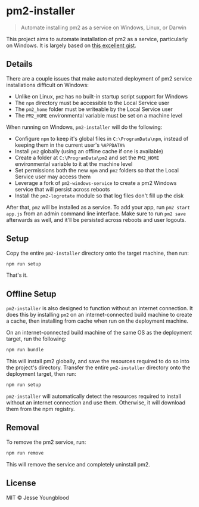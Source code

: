 # pm2-installer

> Automate installing pm2 as a service on Windows, Linux, or Darwin

This project aims to automate installation of pm2 as a service, particularly on Windows. It is largely based on [this excellent gist](https://gist.github.com/maxfierke/a85ba9d717d6e121405c).

## Details

There are a couple issues that make automated deployment of pm2 service installations difficult on Windows:

- Unlike on Linux, `pm2` has no built-in startup script support for Windows
- The `npm` directory must be accessible to the Local Service user
- The `pm2_home` folder must be writeable by the Local Service user
- The `PM2_HOME` environmental variable must be set on a machine level

When running on Windows, `pm2-installer` will do the following:

- Configure `npm` to keep it's global files in `C:\ProgramData\npm`, instead of keeping them in the current user's `%APPDATA%`
- Install `pm2` globally (using an offline cache if one is available)
- Create a folder at `C:\ProgramData\pm2` and set the `PM2_HOME` environmental variable to it at the machine level
- Set permissions both the new `npm` and `pm2` folders so that the Local Service user may access them
- Leverage a fork of `pm2-windows-service` to create a pm2 Windows service that will persist across reboots
- Install the `pm2-logrotate` module so that log files don't fill up the disk

After that, `pm2` will be installed as a service. To add your app, run `pm2 start app.js` from an admin command line interface. Make sure to run `pm2 save` afterwards as well, and it'll be persisted across reboots and user logouts.

## Setup

Copy the entire `pm2-installer` directory onto the target machine, then run:

```bash
npm run setup
```

That's it.

## Offline Setup

`pm2-installer` is also designed to function without an internet connection. It does this by installing `pm2` on an internet-connected build machine to create a cache, then installing from cache when run on the deployment machine.

On an internet-connected build machine of the same OS as the deployment target, run the following:

```bash
npm run bundle
```

This will install pm2 globally, and save the resources required to do so into the project's directory. Transfer the entire `pm2-installer` directory onto the deployment target, then run:

```bash
npm run setup
```

`pm2-installer` will automatically detect the resources required to install without an internet connection and use them. Otherwise, it will download them from the npm registry.

## Removal

To remove the pm2 service, run:

```bash
npm run remove
```

This will remove the service and completely uninstall pm2.

## License

MIT © Jesse Youngblood
